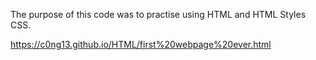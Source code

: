 The purpose of this code was to practise using HTML and HTML Styles CSS.

https://c0ng13.github.io/HTML/first%20webpage%20ever.html
